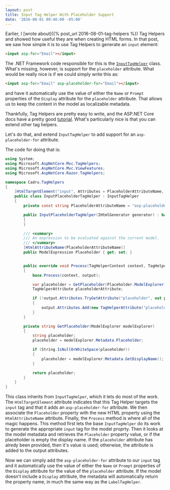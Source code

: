 ```yaml
---
layout: post
title: Input Tag Helper With Placeholder Support
date: '2016-08-01 09:46:00 -05:00'
---
```


Earlier, I [wrote about]({% post_url 2016-08-01-tag-helpers %}) Tag Helpers and showed how useful they are when creating HTML forms. In that post, we saw how simple it is to use Tag Helpers to generate an `input` element:

```html
<input asp-for="Email"></input>
```

The .NET Framework code responsible for this is the [`InputTagHelper`](https://github.com/aspnet/Mvc/blob/dev/src/Microsoft.AspNetCore.Mvc.TagHelpers/InputTagHelper.cs) class. What's missing, however, is support for the `placeholder` attribute. What would be really nice is if we could simply write this as:

```html
<input asp-for="Email" asp-placeholder-for="Email"></input>
```

and have it automatically use the value of either the `Name` or `Prompt` properties of the `Display` attribute for the `placeholder` attribute. That allows us to keep the content in the model as localizable metadata. 

Thankfully, Tag Helpers are pretty easy to write, and the ASP.NET Core docs have a pretty good [tutorial](https://docs.asp.net/en/latest/mvc/views/tag-helpers/authoring.html). What's particularly nice is that you can extend other tag helpers. 

Let's do that, and extend `InputTagHelper` to add support for an `asp-placeholder-for` attribute.

The code for doing that is:

```csharp
using System;
using Microsoft.AspNetCore.Mvc.TagHelpers;
using Microsoft.AspNetCore.Mvc.ViewFeatures;
using Microsoft.AspNetCore.Razor.TagHelpers;

namespace Cadru.TagHelpers
{
    [HtmlTargetElement("input", Attributes = PlaceholderAttributeName, TagStructure = TagStructure.WithoutEndTag)]
    public class InputPlaceholderTagHelper : InputTagHelper
    {
        private const string PlaceholderAttributeName = "asp-placeholder-for";

        public InputPlaceholderTagHelper(IHtmlGenerator generator) : base(generator)
        {
        }

        /// <summary>
        /// An expression to be evaluated against the current model.
        /// </summary>
        [HtmlAttributeName(PlaceholderAttributeName)]
        public ModelExpression Placeholder { get; set; }


        public override void Process(TagHelperContext context, TagHelperOutput output)
        {
            base.Process(context, output);

            var placeholder = GetPlaceholder(Placeholder.ModelExplorer);
            TagHelperAttribute placeholderAttribute;

            if (!output.Attributes.TryGetAttribute("placeholder", out placeholderAttribute))
            {
                output.Attributes.Add(new TagHelperAttribute("placeholder", placeholder));
            }
        }

        private string GetPlaceholder(ModelExplorer modelExplorer)
        {
            string placeholder;
            placeholder = modelExplorer.Metadata.Placeholder;

            if (String.IsNullOrWhiteSpace(placeholder))
            {
                placeholder = modelExplorer.Metadata.GetDisplayName();
            }

            return placeholder;
        }
    }
}
```

This class inherits from `InputTagHelper`, which it lets do most of the work. The `HtmlTargetElement` attribute indicates that this Tag Helper targets the `input` tag and that it adds an `asp-placeholder-for` attribute. We then associate the `Placeholder` property with the new HTML property using the `HtmlAttributeName` attribute. Finally, the `Process` method is where all of the magic happens. This method first lets the base `InputTagHelper` do its work to generate the appropriate `input` tag for the model proprty. Then it looks at the model metadata and retrieves the `Placeholder` property value, or if the placeholder is empty the display name. If the `placeholder` attribute has alredy been provided, then it's value is used; otherwise, the attribute is added to the output attributes.

Now we can simply add the `asp-placeholder-for` attribute to our `input` tag and it automatically use the value of either the `Name` or `Prompt` properties of the `Display` attribute for the value of the `placeholder` attribute. If the model doesn't include a `Display` attribute, the metadata will automatically return the property name, in much the same way as the `LabelTagHelper`.
